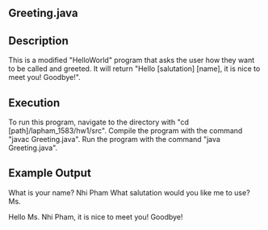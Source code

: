 ## Greeting.java

## Description

This is a modified "HelloWorld" program that asks the user how they want to be called and greeted.
It will return "Hello [salutation] [name], it is nice to meet you! Goodbye!".

## Execution

To run this program, navigate to the directory with "cd [path]/lapham_1583/hw1/src".
Compile the program with the command "javac Greeting.java".
Run the program with the command "java Greeting.java".

## Example Output

What is your name?
Nhi Pham
What salutation would you like me to use?
Ms.

Hello Ms. Nhi Pham, it is nice to meet you! Goodbye!